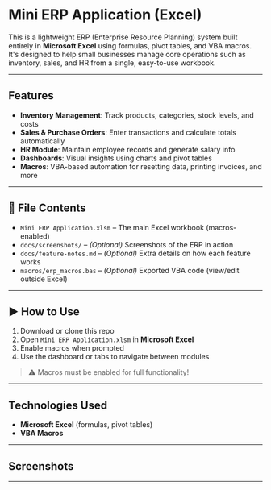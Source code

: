 #  Mini ERP Application (Excel)

This is a lightweight ERP (Enterprise Resource Planning) system built entirely in **Microsoft Excel** using formulas, pivot tables, and VBA macros. It's designed to help small businesses manage core operations such as inventory, sales, and HR from a single, easy-to-use workbook.

---

##  Features

-  **Inventory Management**: Track products, categories, stock levels, and costs
-  **Sales & Purchase Orders**: Enter transactions and calculate totals automatically
-  **HR Module**: Maintain employee records and generate salary info
-  **Dashboards**: Visual insights using charts and pivot tables
-  **Macros**: VBA-based automation for resetting data, printing invoices, and more

---

## 📁 File Contents

- `Mini ERP Application.xlsm` – The main Excel workbook (macros-enabled)
- `docs/screenshots/` – *(Optional)* Screenshots of the ERP in action
- `docs/feature-notes.md` – *(Optional)* Extra details on how each feature works
- `macros/erp_macros.bas` – *(Optional)* Exported VBA code (view/edit outside Excel)

---

## ▶ How to Use

1. Download or clone this repo
2. Open `Mini ERP Application.xlsm` in **Microsoft Excel**
3. Enable macros when prompted
4. Use the dashboard or tabs to navigate between modules

> ⚠️ Macros must be enabled for full functionality!

---

##  Technologies Used

- **Microsoft Excel** (formulas, pivot tables)
- **VBA Macros**


---

##  Screenshots


---


